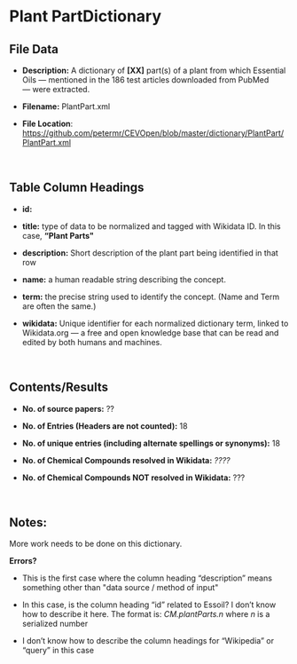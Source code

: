 **Plant​ Part​​​ Dictionary**
=========================

File Data
---------

-   **Description:** A dictionary of **[XX]** part(s) of a plant from which
    Essential Oils — mentioned in the 186 test articles downloaded from PubMed
    — were extracted.

-   **Filename:** PlantPart.xml

-   **File Location**:
    <https://github.com/petermr/CEVOpen/blob/master/dictionary/PlantPart/PlantPart.xml>

 

Table Column Headings
---------------------

-   **id:**

-   **title:** type of data to be normalized and tagged with Wikidata ID. In
    this case, **“Plant Parts"**

-   **description:** Short description of the plant part being identified in
    that row

-   **name:** a human readable string describing the concept.

-   **term:** the precise string used to identify the concept. (Name and Term
    are often the same.)

-   **wikidata:** Unique identifier for each normalized dictionary term, linked
    to Wikidata.org — a free and open knowledge base that can be read and edited
    by both humans and machines.

 

Contents/Results
----------------

-   **No. of source papers:** ??

-   **No. of Entries (Headers are not counted):** 18

-   **No. of unique entries (including alternate spellings or synonyms):** 18

-   **No. of Chemical Compounds resolved in Wikidata:** *????*

-   **No. of Chemical Compounds NOT resolved in Wikidata:** ???

 

Notes:
------

More work needs to be done on this dictionary.

**Errors?**

-   This is the first case where the column heading “description” means
    something other than "data source / method of input"

-   In this case, is the column heading “id” related to Essoil? I don’t know how
    to describe it here. The format is: *CM.plantParts.n* where *n* is a
    serialized number

-   I don’t know how to describe the column headings for “Wikipedia” or “query”
    in this case
